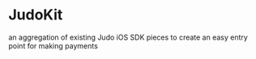 # JudoKit
an aggregation of existing Judo iOS SDK pieces to create an easy entry point for making payments
